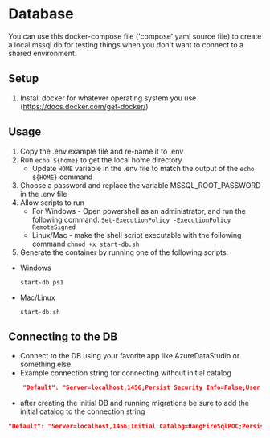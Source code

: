 # Database
You can use this docker-compose file ('compose' yaml source file) to create a local mssql db for testing things when you don't want to connect to a shared environment.

## Setup
1. Install docker for whatever operating system you use (https://docs.docker.com/get-docker/)

## Usage
1. Copy the .env.example file and re-name it to .env
2. Run `echo ${home}` to get the local home directory
    -  Update `HOME` variable in the .env file to match the output of the `echo ${HOME}` command
4. Choose a password and replace the variable MSSQL_ROOT_PASSWORD in the .env file
5. Allow scripts to run
    - For Windows - Open powershell as an administrator, and run the following command: `Set-ExecutionPolicy -ExecutionPolicy RemoteSigned`
    - Linux/Mac - make the shell script executable with the following command `chmod +x start-db.sh`
6. Generate the container by running one of the following scripts:
* Windows
  ```
  start-db.ps1
  ```
* Mac/Linux
  ```
  start-db.sh
  ```

## Connecting to the DB
- Connect to the DB using your favorite app like AzureDataStudio or something else
- Example connection string for connecting without initial catalog
```json
    "Default": "Server=localhost,1456;Persist Security Info=False;User ID=sa;Password=SomeSecurePassword123!;MultipleActiveResultSets=False;TrustServerCertificate=True;Connection Timeout=30;",
```
- after creating the initial DB and running migrations be sure to add the initial catalog to the connection string
```json
"Default": "Server=localhost,1456;Initial Catalog=HangFireSqlPOC;Persist Security Info=False;User ID=sa;Password=SomeSecurePassword123!;MultipleActiveResultSets=False;TrustServerCertificate=True;Connection Timeout=30;"
```